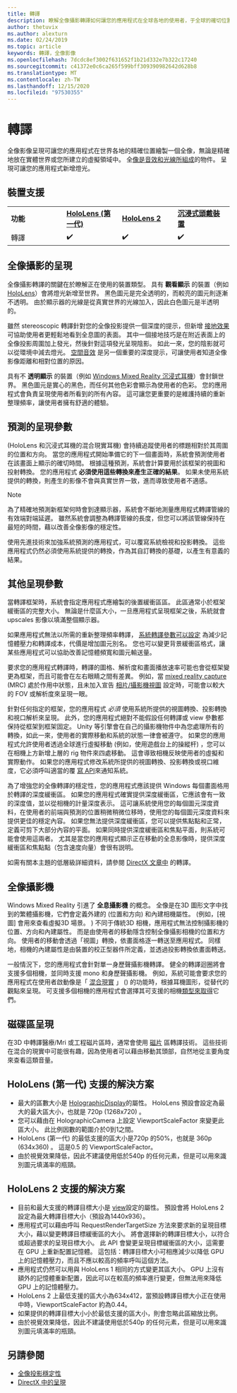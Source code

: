```yaml
---
title: 轉譯
description: 瞭解全像攝影轉譯如何讓您的應用程式在全球各地的使用者，于全球的確切位置繪製一個全像投影。
author: thetuvix
ms.author: alexturn
ms.date: 02/24/2019
ms.topic: article
keywords: 轉譯，全像影像
ms.openlocfilehash: 7dcdc8ef3002f631652f1b21d332e7b322c17240
ms.sourcegitcommit: c41372e0c6ca265f599bff309390982642d628b8
ms.translationtype: MT
ms.contentlocale: zh-TW
ms.lasthandoff: 12/15/2020
ms.locfileid: "97530355"
---
```

# <a name="rendering"></a>轉譯

全像影像呈現可讓您的應用程式在世界各地的精確位置繪製一個全像，無論是精確地放在實體世界或您所建立的虛擬領域中。 全[像是音效和光線所組成](../../discover/hologram.md)的物件。 呈現可讓您的應用程式新增燈光。

## <a name="device-support"></a>裝置支援

<table>
    <colgroup>
    <col width="25%" />
    <col width="25%" />
    <col width="25%" />
    <col width="25%" />
    </colgroup>
    <tr>
        <td><strong>功能</strong></td>
        <td><a href="../../hololens-hardware-details.md"><strong>HoloLens (第一代) </strong></a></td>
        <td><a href="https://docs.microsoft.com/hololens/hololens2-hardware"><strong>HoloLens 2</strong></td>
        <td><a href="../../discover/immersive-headset-hardware-details.md"><strong>沉浸式頭戴裝置</strong></a></td>
    </tr>
     <tr>
        <td>轉譯</td>
        <td>✔️</td>
        <td>✔️</td>
        <td>✔️</td>
    </tr>
</table>

## <a name="holographic-rendering"></a>全像攝影的呈現

全像攝影轉譯的關鍵在於瞭解正在使用的裝置類型。 具有 **觀看顯示** 的裝置（例如 [HoloLens](../../hololens-hardware-details.md)）會將燈光新增至世界。 黑色圖元是完全透明的，而較亮的圖元則逐漸不透明。 由於顯示器的光線是從真實世界的光線加入，因此白色圖元是半透明的。

雖然 stereoscopic 轉譯針對您的全像投影提供一個深度的提示，但新增 [接地效果](../../design/interaction-fundamentals.md) 可協助使用者更輕鬆地看到全息圖的表面。 其中一個接地技巧是在附近表面上的全像投影周圍加上發光，然後針對這項發光呈現陰影。 如此一來，您的陰影就可以從環境中減去燈光。 [空間音效](../../design/spatial-sound.md) 是另一個重要的深度提示，可讓使用者知道全像影像距離和相對位置的原因。

具有不 **透明顯示** 的裝置（例如 [Windows Mixed Reality 沉浸式耳機](../../discover/immersive-headset-hardware-details.md)）會封鎖世界。 黑色圖元是實心的黑色，而任何其他色彩會顯示為使用者的色彩。 您的應用程式會負責呈現使用者所看到的所有內容。 這可讓您更重要的是維護持續的重新整理頻率，讓使用者擁有舒適的體驗。

## <a name="predicted-rendering-parameters"></a>預測的呈現參數

 (HoloLens 和沉浸式耳機的混合現實耳機) 會持續追蹤使用者的標題相對於其周圍的位置和方向。 當您的應用程式開始準備它的下一個畫面時，系統會預測使用者在該畫面上顯示的確切時間。 根據這種預測，系統會計算要用於該框架的視圖和投射轉換。 您的應用程式 **必須使用這些轉換來產生正確的結果**。 如果未使用系統提供的轉換，則產生的影像不會與真實世界一致，進而導致使用者不適感。

> [!NOTE]
> 為了精確地預測新框架何時會到達顯示器，系統會不斷地測量應用程式轉譯管線的有效端對端延遲。 雖然系統會調整為轉譯管線的長度，但您可以將該管線保持在最短的時間，藉以改善全像影像的穩定性。

使用先進技術來加強系統預測的應用程式，可以覆寫系統檢視和投影轉換。 這些應用程式仍然必須使用系統提供的轉換，作為其自訂轉換的基礎，以產生有意義的結果。

## <a name="other-rendering-parameters"></a>其他呈現參數

當轉譯框架時，系統會指定應用程式應繪製的後置緩衝區區。 此區通常小於框架緩衝區的完整大小。 無論是什麼區大小，一旦應用程式呈現框架之後，系統就會 upscales 影像以填滿整個顯示器。

如果應用程式無法以所需的重新整理頻率轉譯， [系統轉譯參數可以設定](https://docs.microsoft.com/uwp/api/Windows.Graphics.Holographic.HolographicViewConfiguration#Windows_Graphics_Holographic_HolographicViewConfiguration) 為減少記憶體壓力和轉譯成本，代價是增加圖元別名。 您也可以變更背景緩衝區格式，讓某些應用程式可以協助改善記憶體頻寬和圖元輸送量。

要求您的應用程式轉譯時，轉譯的圖格、解析度和畫面播放速率可能也會從框架變更為框架，而且可能會在左右眼睛之間有差異。 例如，當 [mixed reality capture](../../mixed-reality-capture.md) (MRC) 處於作用中狀態，且未加入宣告 [相片/攝影機視圖](https://docs.microsoft.com/uwp/api/Windows.Graphics.Holographic.HolographicViewConfigurationKind#Windows_Graphics_Holographic_HolographicViewConfigurationKind) 設定時，可能會以較大的 FOV 或解析度來呈現一眼。

針對任何指定的框架，您的應用程式 *必須* 使用系統所提供的視圖轉換、投影轉換和視口解析來呈現。 此外，您的應用程式絕對不能假設任何轉譯或 view 參數都保持從框架到框架固定。 Unity 等引擎會在自己的攝影機物件中為您處理所有的轉換，如此一來，使用者的實際移動和系統的狀態一律會被遵守。 如果您的應用程式允許使用者透過全球進行虛擬移動 (例如，使用遊戲台上的操縱杆) ，您可以在相機上方新增上層的 rig 物件來四處移動。 這會導致相機反映使用者的虛擬和實際動作。 如果您的應用程式修改系統所提供的視圖轉換、投影轉換或視口維度，它必須呼叫適當的覆 [寫 API](https://docs.microsoft.com/uwp/api/Windows.Graphics.Holographic.HolographicCameraPose#Windows_Graphics_Holographic_HolographicCameraPose)來通知系統。

為了增強您的全像轉譯的穩定性，您的應用程式應該提供 Windows 每個畫面格用於轉譯的深度緩衝區。 如果您的應用程式確實提供深度緩衝區，它應該會有一致的深度值，並以從相機的計量深度表示。 這可讓系統使用您的每個圖元深度資料，在使用者的前端與預測的位置稍微稍微位移時，使用您的每個圖元深度資料來提供更佳的穩定內容。 如果您無法提供深度緩衝區，您可以提供焦點點和正常，定義可剪下大部分內容的平面。 如果同時提供深度緩衝區和焦點平面，則系統可能會使用這兩者。 尤其是當您的應用程式顯示正在移動的全息影像時，提供深度緩衝區和焦點點（包含速度向量）會很有説明。

如需有關本主題的低層級詳細資料，請參閱 [DirectX 文章中](../native/rendering-in-directx.md) 的轉譯。

## <a name="holographic-cameras"></a>全像攝影機

Windows Mixed Reality 引進了 **全息攝影機** 的概念。 全像是在3D 圖形文字中找到的繁體攝影機，它們會定義外建的 (位置和方向) 和內建相機屬性。  (例如，[視圖] 會用來查看虛擬3D 場景。 ) 不同于傳統3D 相機，應用程式無法控制攝影機的位置、方向和內建屬性。 而是由使用者的移動隱含控制全像攝影相機的位置和方向。 使用者的移動會透過「視圖」轉換，依畫面格逐一轉送至應用程式。 同樣地，相機的內建屬性是由裝置的校正型器件所定義，並透過投影轉換依畫面轉送。

一般情況下，您的應用程式會針對單一身歷聲攝影機轉譯。 健全的轉譯迴圈將會支援多個相機，並同時支援 mono 和身歷聲攝影機。 例如，系統可能會要求您的應用程式在使用者啟動像是「 [混合現實](../../mixed-reality-capture.md) 」 () 的功能時，根據耳機圖形，從替代的觀點來呈現。 可支援多個相機的應用程式會選擇其可支援的相機[類型](https://docs.microsoft.com/uwp/api/Windows.Graphics.Holographic.HolographicViewConfigurationKind#Windows_Graphics_Holographic_HolographicViewConfigurationKind)[來取得](https://docs.microsoft.com/uwp/api/Windows.Graphics.Holographic.HolographicViewConfiguration#Windows_Graphics_Holographic_HolographicViewConfiguration)它們。

## <a name="volume-rendering"></a>磁碟區呈現

在3D 中轉譯醫療/Mri 或工程磁片區時，通常會使用 [磁片](volume-rendering.md) 區轉譯技術。 這些技術在混合的現實中可能很有趣，因為使用者可以藉由移動其頭部，自然地從主要角度來查看這類音量。

## <a name="supported-resolutions-on-hololens-first-gen"></a>HoloLens (第一代) 支援的解決方案

* 最大的區數大小是 [HolographicDisplay](https://docs.microsoft.com/uwp/api/windows.graphics.holographic.holographicdisplay)的屬性。 HoloLens 預設會設定為最大的最大區大小，也就是 720p (1268x720) 。
* 您可以藉由在 HolographicCamera 上設定 ViewportScaleFactor 來變更此區大小。 此比例因數的範圍介於0到1之間。
* HoloLens (第一代) 的最低支援的區大小是720p 的50%，也就是 360p (634x360) 。 這是0.5 的 ViewportScaleFactor。
* 由於視覺效果降低，因此不建議使用低於540p 的任何元素，但是可以用來識別圖元填滿率的瓶頸。

## <a name="supported-resolutions-on-hololens-2"></a>HoloLens 2 支援的解決方案

* 目前和最大支援的轉譯目標大小是 [view](https://docs.microsoft.com/uwp/api/Windows.Graphics.Holographic.HolographicViewConfiguration#Windows_Graphics_Holographic_HolographicViewConfiguration)設定的屬性。 預設會將 HoloLens 2 設定為最大轉譯目標大小（預設為1440x936）。
* 應用程式可以藉由呼叫 RequestRenderTargetSize 方法來要求新的呈現目標大小，藉以變更轉譯目標緩衝區的大小。 將會選擇新的轉譯目標大小，以符合或超過要求的呈現目標大小。 此 API 會變更呈現目標緩衝區的大小，這需要在 GPU 上重新配置記憶體。 這包括：轉譯目標大小可相應減少以降低 GPU 上的記憶體壓力，而且不應以較高的頻率呼叫這個方法。
* 應用程式仍然可以用與 HoloLens 1 相同的方式變更其區大小。 GPU 上沒有額外的記憶體重新配置，因此可以在較高的頻率進行變更，但無法用來降低 GPU 上的記憶體壓力。
* HoloLens 2 上最低支援的區大小為634x412，當預設轉譯目標大小正在使用中時，ViewportScaleFactor 約為0.44。
* 如果提供的轉譯目標大小小於最低支援的區大小，則會忽略此區縮放比例。
* 由於視覺效果降低，因此不建議使用低於540p 的任何元素，但是可以用來識別圖元填滿率的瓶頸。



## <a name="see-also"></a>另請參閱
* [全像投影穩定性](hologram-stability.md)
* [DirectX 中的呈現](../native/rendering-in-directx.md)
